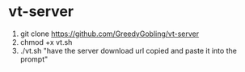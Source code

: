 # vt-server

1. git clone https://github.com/GreedyGobling/vt-server
2.  chmod +x vt.sh
3.  ./vt.sh "have the server download url copied and paste it into the prompt" 
